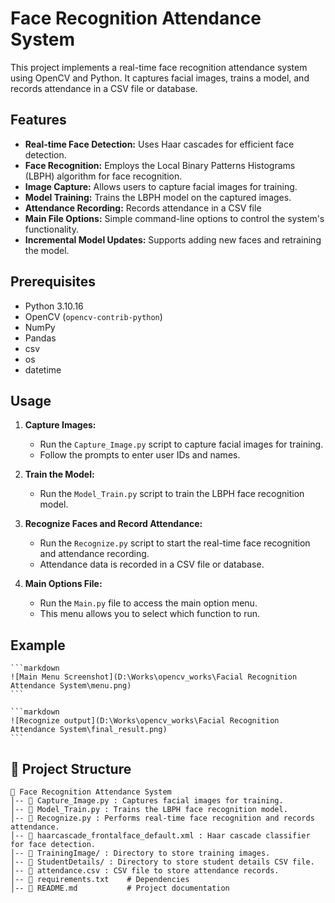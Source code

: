 # **Face Recognition Attendance System**

This project implements a real-time face recognition attendance system using OpenCV and Python. It captures facial images, trains a model, and records attendance in a CSV file or database.

## Features

* **Real-time Face Detection:** Uses Haar cascades for efficient face detection.
* **Face Recognition:** Employs the Local Binary Patterns Histograms (LBPH) algorithm for face recognition.
* **Image Capture:** Allows users to capture facial images for training.
* **Model Training:** Trains the LBPH model on the captured images.
* **Attendance Recording:** Records attendance in a CSV file
* **Main File Options:** Simple command-line options to control the system's functionality. 
* **Incremental Model Updates:** Supports adding new faces and retraining the model.

## Prerequisites

* Python 3.10.16
* OpenCV (`opencv-contrib-python`)
* NumPy
* Pandas
* csv
* os
* datetime

## Usage

1.  **Capture Images:**

    * Run the `Capture_Image.py` script to capture facial images for training.
    * Follow the prompts to enter user IDs and names.

2.  **Train the Model:**

    * Run the `Model_Train.py` script to train the LBPH face recognition model.

3.  **Recognize Faces and Record Attendance:**

    * Run the `Recognize.py` script to start the real-time face recognition and attendance recording.
    * Attendance data is recorded in a CSV file or database.

4.  **Main Options File:**

    * Run the `Main.py` file to access the main option menu.
    * This menu allows you to select which function to run.

## Example
    ```markdown
    ![Main Menu Screenshot](D:\Works\opencv_works\Facial Recognition Attendance System\menu.png)
    ```

    ```markdown
    ![Recognize output](D:\Works\opencv_works\Facial Recognition Attendance System\final_result.png)
    ```
## 📂 **Project Structure**

```
📁 Face Recognition Attendance System
│-- 📄 Capture_Image.py : Captures facial images for training.
│-- 📄 Model_Train.py : Trains the LBPH face recognition model.
│-- 📄 Recognize.py : Performs real-time face recognition and records attendance.
│-- 📄 haarcascade_frontalface_default.xml : Haar cascade classifier for face detection.
│-- 📄 TrainingImage/ : Directory to store training images.
│-- 📄 StudentDetails/ : Directory to store student details CSV file.
│-- 📄 attendance.csv : CSV file to store attendance records.
│-- 📄 requirements.txt    # Dependencies
│-- 📄 README.md           # Project documentation
```
